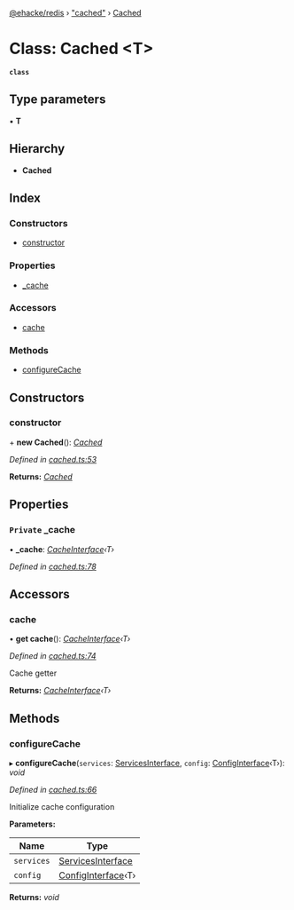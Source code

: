 [@ehacke/redis](../README.md) › ["cached"](../modules/_cached_.md) › [Cached](_cached_.cached.md)

# Class: Cached <**T**>

**`class`** 

## Type parameters

▪ **T**

## Hierarchy

* **Cached**

## Index

### Constructors

* [constructor](_cached_.cached.md#constructor)

### Properties

* [_cache](_cached_.cached.md#private-_cache)

### Accessors

* [cache](_cached_.cached.md#cache)

### Methods

* [configureCache](_cached_.cached.md#configurecache)

## Constructors

###  constructor

\+ **new Cached**(): *[Cached](_cached_.cached.md)*

*Defined in [cached.ts:53](https://github.com/ehacke/redis/blob/0881c54/cached.ts#L53)*

**Returns:** *[Cached](_cached_.cached.md)*

## Properties

### `Private` _cache

• **_cache**: *[CacheInterface](../interfaces/_cache_.cacheinterface.md)‹T›*

*Defined in [cached.ts:78](https://github.com/ehacke/redis/blob/0881c54/cached.ts#L78)*

## Accessors

###  cache

• **get cache**(): *[CacheInterface](../interfaces/_cache_.cacheinterface.md)‹T›*

*Defined in [cached.ts:74](https://github.com/ehacke/redis/blob/0881c54/cached.ts#L74)*

Cache getter

**Returns:** *[CacheInterface](../interfaces/_cache_.cacheinterface.md)‹T›*

## Methods

###  configureCache

▸ **configureCache**(`services`: [ServicesInterface](../interfaces/_cache_.servicesinterface.md), `config`: [ConfigInterface](../interfaces/_cache_.configinterface.md)‹T›): *void*

*Defined in [cached.ts:66](https://github.com/ehacke/redis/blob/0881c54/cached.ts#L66)*

Initialize cache configuration

**Parameters:**

Name | Type |
------ | ------ |
`services` | [ServicesInterface](../interfaces/_cache_.servicesinterface.md) |
`config` | [ConfigInterface](../interfaces/_cache_.configinterface.md)‹T› |

**Returns:** *void*
